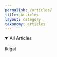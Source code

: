 ```yaml
---
permalink: /articles/
title: Articles
layout: category
taxonomy: articles
---
```


<details open>
<summary style="color:powerblue;">All Articles</summary>
<br>
  <a src="/articles/ikigai">Ikigai</a>
</details>
